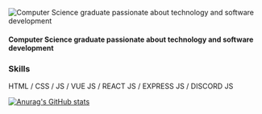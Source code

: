 ![Computer Science graduate passionate about technology and software development](https://media.licdn.com/dms/image/D4D16AQEh476MWKS42g/profile-displaybackgroundimage-shrink_200_800/0/1706440759352?e=2147483647&v=beta&t=X25R9UF5Kxx3yumfHfxQvcaYe8Tk1lrd_VRZnHx1LFA)
#### Computer Science graduate passionate about technology and software development
### Skills
 HTML / CSS / JS / VUE JS / REACT JS / EXPRESS JS / DISCORD JS

 [![Anurag's GitHub stats](https://github-readme-stats.vercel.app/api?username=AnisRasoul)](https://github.com/anuraghazra/github-readme-stats)






